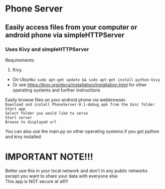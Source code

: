# Phone Server
## Easily access files from your computer or android phone via simpleHTTPServer
### Uses Kivy and simpleHTTPServer

Requirements:  
1. Kivy
  * On Ubuntu: `sudo apt-get update && sudo apt-get install python-kivy`
  * Or see https://kivy.org/docs/installation/installation.html for other operating systems and further instructions


Easily browse files on your android phone via webbrowser.  
`Download and install PhoneServer-0.1-debug.apk from the bin/ folder`  
`Start app`  
`Select folder you would like to serve`  
`Start server`  
`Browse to displayed url`  


You can also use the main.py on other operating systems if you got python and kivy installed  

# IMPORTANT NOTE!!!  
Better use this in your local network and don't in any public networks  
except you want to share your data with everyone else  
This app is NOT secure at all!!!  
